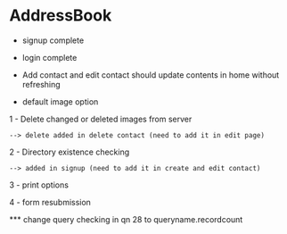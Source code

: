 # AddressBook

* signup complete
* login complete

* Add contact and edit contact should update contents in home without refreshing
* default image option

1 - Delete changed or deleted images from server

    --> delete added in delete contact (need to add it in edit page)

2 - Directory existence checking   

    --> added in signup (need to add it in create and edit contact)

3 - print options

4 - form resubmission



*** change query checking in qn 28 to queryname.recordcount